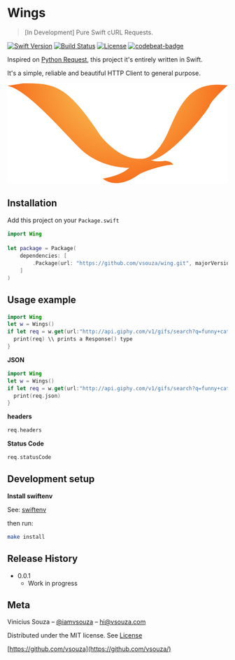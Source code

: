 # Wings
> [In Development] Pure Swift cURL Requests.

[![Swift Version][swift-image]][swift-url]
[![Build Status][travis-image]][travis-url]
[![License][license-image]][license-url]
[![codebeat-badge][codebeat-image]][codebeat-url]

Inspired on [Python Request](https://github.com/kennethreitz/requests), this project it's entirely
written in Swift.

It's a simple, reliable and beautiful HTTP Client to general purpose.

![](header.png)

## Installation

Add this project on your `Package.swift`

```swift
import Wing

let package = Package(
    dependencies: [
        .Package(url: "https://github.com/vsouza/wing.git", majorVersion: 0, minor: 0)
    ]
)
```

## Usage example


```swift
import Wing
let w = Wings()
if let req = w.get(url:"http://api.giphy.com/v1/gifs/search?q=funny+cat&api_key=dc6zaTOxFJmzC&limit=1", headers:nil){
  print(req) \\ prints a Response() type
}
```

__JSON__
```swift
import Wing
let w = Wings()
if let req = w.get(url:"http://api.giphy.com/v1/gifs/search?q=funny+cat&api_key=dc6zaTOxFJmzC&limit=1", headers:nil){
  print(req.json)
}
```

__headers__

```swift
req.headers
```

__Status Code__

```swift
req.statusCode
```


## Development setup

__Install swiftenv__

See: [swiftenv](https://github.com/kylef/swiftenv)

then run:

```sh
make install
```

## Release History

* 0.0.1
    * Work in progress

## Meta

Vinicius Souza – [@iamvsouza](https://twitter.com/iamvsouza) – hi@vsouza.com

Distributed under the MIT license. See [License](http://vsouza.mit-license.org/)

[https://github.com/vsouza](https://github.com/vsouza/)

[swift-image]:https://img.shields.io/badge/swift-3.0-orange.svg
[swift-url]: https://swift.org/
[license-image]: https://img.shields.io/badge/License-MIT-blue.svg
[license-url]: LICENSE
[travis-image]: https://img.shields.io/travis/vsouza/wings/master.svg
[travis-url]: https://travis-ci.org/vsouza/wings
[codebeat-image]: https://codebeat.co/badges/c19b47ea-2f9d-45df-8458-b2d952fe9dad
[codebeat-url]: https://codebeat.co/projects/github-com-vsouza-wings
